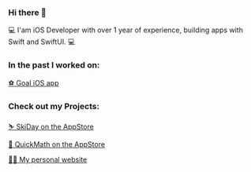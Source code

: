 ### Hi there 👋
 💻 I'am iOS Developer with over 1 year of experience, building apps with Swift and SwiftUI. 💻
 
<!--!
[Top Langs](https://github-readme-stats.vercel.app/api/top-langs/?username=michalik-michal&layout=compact&theme=codeSTACKr)
-->
### In the past I worked on:

   [⚽ Goal iOS app](https://apps.apple.com/us/app/goal/id518026818)

### Check out my Projects:

   [⛷️ SkiDay on the AppStore](https://apps.apple.com/pl/app/ski-day/id6443993407)
  
   [💯 QuickMath on the AppStore](https://apps.apple.com/pl/app/quick-mathematics/id1621110947)
  
   [👨‍💻 My personal website](https://www.michalmichalik.com/)
  
  
<!--
**michalik-michal/michalik-michal** is a ✨ _special_ ✨ repository because its `README.md` (this file) appears on your GitHub profile.

Here are some ideas to get you started:

- 🔭 I’m currently working on ...
- 🌱 I’m currently learning ...
- 👯 I’m looking to collaborate on ...
- 🤔 I’m looking for help with ...
- 💬 Ask me about ...
- 📫 How to reach me: ...
- 😄 Pronouns: ...
- ⚡ Fun fact: ...
-->
